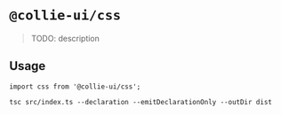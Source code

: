 # `@collie-ui/css`

> TODO: description

## Usage

```
import css from '@collie-ui/css';

```

```shell
tsc src/index.ts --declaration --emitDeclarationOnly --outDir dist
```
